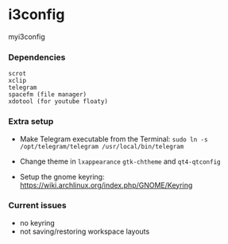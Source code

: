 # i3config
myi3config

### Dependencies

```
scrot
xclip
telegram
spacefm (file manager)
xdotool (for youtube floaty)
```

### Extra setup

* Make Telegram executable from the Terminal: `sudo ln -s /opt/telegram/telegram /usr/local/bin/telegram`

* Change theme in `lxappearance` `gtk-chtheme` and `qt4-qtconfig`

* Setup the gnome keyring: https://wiki.archlinux.org/index.php/GNOME/Keyring

### Current issues

* no keyring
* not saving/restoring workspace layouts
